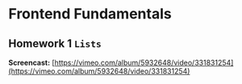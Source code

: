 # Frontend Fundamentals

## Homework 1 `Lists`

**Screencast:** [https://vimeo.com/album/5932648/video/331831254](https://vimeo.com/album/5932648/video/331831254)
